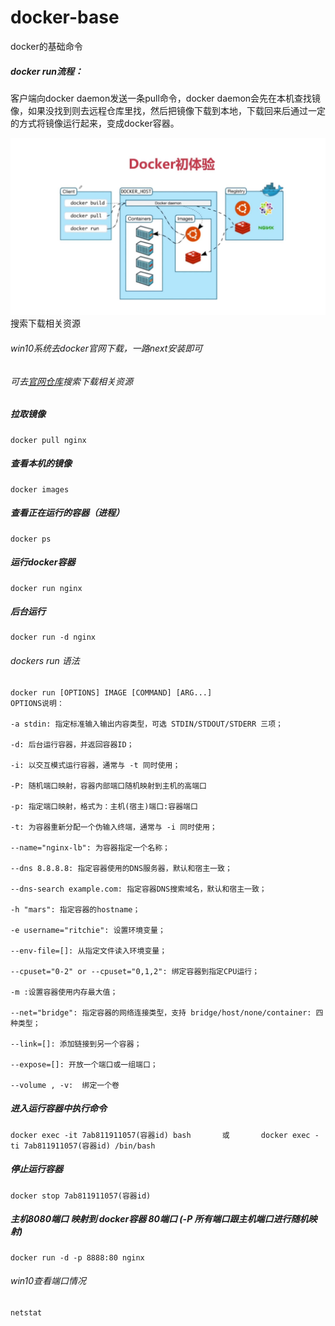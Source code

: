 # docker-base

docker的基础命令

##### docker run流程：
客户端向docker daemon发送一条pull命令，docker daemon会先在本机查找镜像，如果没找到则去远程仓库里找，然后把镜像下载到本地，下载回来后通过一定的方式将镜像运行起来，变成docker容器。

![流程](./imgs/liucheng.jpg)搜索下载相关资源


###### win10系统去docker官网下载，一路next安装即可

###### 可去[官网仓库](https://hub.docker.com/)搜索下载相关资源


##### 拉取镜像	
```
docker pull nginx
```


##### 查看本机的镜像  

```
docker images
```


##### 查看正在运行的容器（进程）

```
docker ps
```


##### 运行docker容器

```
docker run nginx
```


##### 后台运行

```
docker run -d nginx
```
###### dockers run 语法
```
docker run [OPTIONS] IMAGE [COMMAND] [ARG...]
OPTIONS说明：

-a stdin: 指定标准输入输出内容类型，可选 STDIN/STDOUT/STDERR 三项；

-d: 后台运行容器，并返回容器ID；

-i: 以交互模式运行容器，通常与 -t 同时使用；

-P: 随机端口映射，容器内部端口随机映射到主机的高端口

-p: 指定端口映射，格式为：主机(宿主)端口:容器端口

-t: 为容器重新分配一个伪输入终端，通常与 -i 同时使用；

--name="nginx-lb": 为容器指定一个名称；

--dns 8.8.8.8: 指定容器使用的DNS服务器，默认和宿主一致；

--dns-search example.com: 指定容器DNS搜索域名，默认和宿主一致；

-h "mars": 指定容器的hostname；

-e username="ritchie": 设置环境变量；

--env-file=[]: 从指定文件读入环境变量；

--cpuset="0-2" or --cpuset="0,1,2": 绑定容器到指定CPU运行；

-m :设置容器使用内存最大值；

--net="bridge": 指定容器的网络连接类型，支持 bridge/host/none/container: 四种类型；

--link=[]: 添加链接到另一个容器；

--expose=[]: 开放一个端口或一组端口；

--volume , -v:	绑定一个卷
```

##### 进入运行容器中执行命令

```
docker exec -it 7ab811911057(容器id) bash       或       docker exec -ti 7ab811911057(容器id) /bin/bash
```


##### 停止运行容器

```
docker stop 7ab811911057(容器id)
```


##### 主机8080端口 映射到 docker容器 80端口 (-P 所有端口跟主机端口进行随机映射)

```
docker run -d -p 8888:80 nginx
```


###### win10查看端口情况
```
netstat
```


